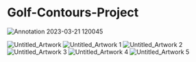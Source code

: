 # Golf-Contours-Project
![Annotation 2023-03-21 120045](https://user-images.githubusercontent.com/124331593/226730387-f3796b04-0b9f-442f-a8d1-8e1f0f6e0ebd.jpg)
<!-- Technologies Used -->
<!--------------------------------------->
<!-- Express 
     Connect-Livereload
     Dotenv
     Ejs
     Livereload
     Method-Override
     Mongoose -->

<!-- Installation Instructions -->
<!--------------------------------------->
<!-- 1. Clone the repository using the following command:
        git clone https://github.com/username/repo.git
     2. Install the required dependencies using npm i. The dependencies are listed in the requirements.txt file. 
        Ex. npm i mongoose, etc. 
     3. Set up any necessary environment variables. Copy this file to a new file named .env and fill in the values for the variables.
        Ex. PORT=3000
            MONGODBURI = 'mongodb+srv://kkoorrbbiinn:<password>@korbinscluster.izmj1s7.mongodb.net/golfProject?retryWrites=true&w=majority
        REPLACE <password> WITH YOUR PASSWORD
    4. Start the development server using the following command:
        node server.js
      This will start the server on http://localhost:3000/.
    5. Finally, navigate to http://localhost:3000/ in your web browser to view the application.
    
    That's it! You should now have the application up and running on your local machine. If you have any issues, please refer to the project's documentation or open an issue on the repository's issue tracker.-->

<!-- User Stories -->
<!--------------------------------------->
<!-- General App Idea: An app that allows me to views a topographic 
    map/ contour lines on the green at whatever course I am playing.

    Who would use it: Golfers -->
    
<!-- WireFrames -->
<!--------------------------------------->
![Untitled_Artwork](https://user-images.githubusercontent.com/124331593/226730495-52dcf88f-13f0-473f-aa78-a6e630a57861.jpg)
![Untitled_Artwork 1](https://user-images.githubusercontent.com/124331593/226730515-1b5b8358-430d-4ffb-84b8-467932d805b4.jpg)
![Untitled_Artwork 2](https://user-images.githubusercontent.com/124331593/226730526-97c5d97b-272e-40d2-b086-20171694774f.jpg)
![Untitled_Artwork 3](https://user-images.githubusercontent.com/124331593/226730533-b71386f8-0d92-440b-91b9-91e457a5c170.jpg)
![Untitled_Artwork 4](https://user-images.githubusercontent.com/124331593/226730548-10469af6-7422-473a-b0a4-5a0251a24e23.jpg)
![Untitled_Artwork 5](https://user-images.githubusercontent.com/124331593/226730555-0dfa1b66-63ad-47a4-9b87-a5d7132f02bb.jpg)

<!-- Unsolved problems -->
<!--------------------------------------->
<!-- Reviews wont post -->
<!-- Wont display my reviews page -->
